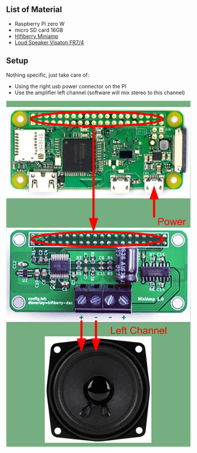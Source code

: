 ## List of Material

- Raspberry Pi zero W
- micro SD card 16GB
- [Hifiberry Miniamp](https://is.gd/mJEA63) 
- [Loud Speaker Visaton FR7/4](https://is.gd/3wkY3F)

## Setup
Nothing specific, just take care of:
- Using the right usb power connector on the PI
- Use the amplifier left channel (software will mix stereo to this channel)

![hardware](https://github.com/diving91/web-radio/blob/master/doc/Hardware.png)

